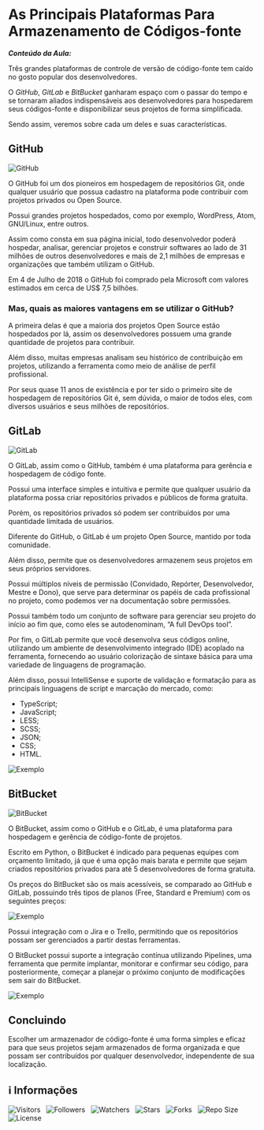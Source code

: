 <!-- Título -->
# As Principais Plataformas Para Armazenamento de Códigos-fonte

***Conteúdo da Aula:***

Três grandes plataformas de controle de versão de código-fonte tem caído no gosto popular dos desenvolvedores.

O *GitHub*, *GitLab* e *BitBucket* ganharam espaço com o passar do tempo e se tornaram aliados indispensáveis aos desenvolvedores para hospedarem seus códigos-fonte e disponibilizar seus projetos de forma simplificada.

Sendo assim, veremos sobre cada um deles e suas características.

## GitHub

![GitHub](https://dkrn4sk0rn31v.cloudfront.net/2019/02/01142244/GitHub.png)

O GitHub foi um dos pioneiros em hospedagem de repositórios Git, onde qualquer usuário que possua cadastro na plataforma pode contribuir com projetos privados ou Open Source.

Possui grandes projetos hospedados, como por exemplo, WordPress, Atom, GNU/Linux, entre outros.

Assim como consta em sua página inicial, todo desenvolvedor poderá hospedar, analisar, gerenciar projetos e construir softwares ao lado de 31 milhões de outros desenvolvedores e mais de 2,1 milhões de empresas e organizações que também utilizam o GitHub.

Em 4 de Julho de 2018 o GitHub foi comprado pela Microsoft com valores estimados em cerca de US$ 7,5 bilhões.

### Mas, quais as maiores vantagens em se utilizar o GitHub?

A primeira delas é que a maioria dos projetos Open Source estão hospedados por lá, assim os desenvolvedores possuem uma grande quantidade de projetos para contribuir.

Além disso, muitas empresas analisam seu histórico de contribuição em projetos, utilizando a ferramenta como meio de análise de perfil profissional.

Por seus quase 11 anos de existência e por ter sido o primeiro site de hospedagem de repositórios Git é, sem dúvida, o maior de todos eles, com diversos usuários e seus milhões de repositórios.

## GitLab

![GitLab](https://dkrn4sk0rn31v.cloudfront.net/2019/02/01143206/gl.png)

O GitLab, assim como o GitHub, também é uma plataforma para gerência e hospedagem de código fonte.

Possui uma interface simples e intuitiva e permite que qualquer usuário da plataforma possa criar repositórios privados e públicos de forma gratuita.

Porém, os repositórios privados só podem ser contribuídos por uma quantidade limitada de usuários.

Diferente do GitHub, o GitLab é um projeto Open Source, mantido por toda comunidade.

Além disso, permite que os desenvolvedores armazenem seus projetos em seus próprios servidores.

Possui múltiplos níveis de permissão (Convidado, Repórter, Desenvolvedor, Mestre e Dono), que serve para determinar os papéis de cada profissional no projeto, como podemos ver na documentação sobre permissões.

Possui também todo um conjunto de software para gerenciar seu projeto do início ao fim que, como eles se autodenominam, “A full DevOps tool”.

Por fim, o GitLab permite que você desenvolva seus códigos online, utilizando um ambiente de desenvolvimento integrado (IDE) acoplado na ferramenta, fornecendo ao usuário colorização de sintaxe básica para uma variedade de linguagens de programação.

Além disso, possui IntelliSense e suporte de validação e formatação para as principais linguagens de script e marcação do mercado, como:

* TypeScript;
* JavaScript;
* LESS;
* SCSS;
* JSON;
* CSS;
* HTML.

![Exemplo](https://dkrn4sk0rn31v.cloudfront.net/2019/02/01142621/ide-gitlab.png)

## BitBucket

![BitBucket](https://dkrn4sk0rn31v.cloudfront.net/2019/02/01142649/Bitbucket.png)

O BitBucket, assim como o GitHub e o GitLab, é uma plataforma para hospedagem e gerência de código-fonte de projetos.

Escrito em Python, o BitBucket é indicado para pequenas equipes com orçamento limitado, já que é uma opção mais barata e permite que sejam criados repositórios privados para até 5 desenvolvedores de forma gratuita.

Os preços do BitBucket são os mais acessíveis, se comparado ao GitHub e GitLab, possuindo três tipos de planos (Free, Standard e Premium) com os seguintes preços:

![Exemplo](https://dkrn4sk0rn31v.cloudfront.net/2019/02/01142713/bitbucket-2.png)

Possui integração com o Jira e o Trello, permitindo que os repositórios possam ser gerenciados a partir destas ferramentas.

O BitBucket possui suporte a integração contínua utilizando Pipelines, uma ferramenta que permite implantar, monitorar e confirmar seu código, para posteriormente, começar a planejar o próximo conjunto de modificações sem sair do BitBucket.

![Exemplo](https://dkrn4sk0rn31v.cloudfront.net/2019/02/01142746/bitbucket-pipeline.png)

## Concluindo

Escolher um armazenador de código-fonte é uma forma simples e eficaz para que seus projetos sejam armazenados de forma organizada e que possam ser contribuídos por qualquer desenvolvedor, independente de sua localização.

<!-- Informações -->
## &#8505; Informações

![Visitors](https://api.visitorbadge.io/api/visitors?path=Devsgeeknerd%2Fcla-as-pri-pla-par-arm-cod-fon-rep-ext-git-fun-bas&label=Visitantes&labelColor=%23700070&labelStyle=none&countColor=%23000fff&style=plastic&color=%23ffffff "Total de Visitantes")
&nbsp;
![Followers](https://img.shields.io/github/followers/Devsgeeknerd?style=p&label=Seguidores&labelColor=800080&color=000fff "Total de Seguidores")
&nbsp;
![Watchers](https://img.shields.io/github/watchers/Devsgeeknerd/cla-as-pri-pla-par-arm-cod-fon-rep-ext-git-fun-bas?style=p&label=Observadores&labelColor=800080&color=000fff "Total de Observadores")
&nbsp;
![Stars](https://img.shields.io/github/stars/Devsgeeknerd/cla-as-pri-pla-par-arm-cod-fon-rep-ext-git-fun-bas?style=p&label=Estrelas&labelColor=800080&color=000fff "Total de Estrelas")
&nbsp;
![Forks](https://img.shields.io/github/forks/Devsgeeknerd/cla-as-pri-pla-par-arm-cod-fon-rep-ext-git-fun-bas?style=p&label=Bifurcações&labelColor=800080&color=000fff "Total de Bifurcações")
&nbsp;
![Repo Size](https://img.shields.io/github/repo-size/Devsgeeknerd/cla-as-pri-pla-par-arm-cod-fon-rep-ext-git-fun-bas?style=p&label=Tamanho&labelColor=800080&color=000fff "Tamanho do Repositório")
&nbsp;
![License](https://img.shields.io/github/license/Devsgeeknerd/cla-as-pri-pla-par-arm-cod-fon-rep-ext-git-fun-bas?style=p&label=Licença&labelColor=800080&color=000fff "Licença do Repositório")
